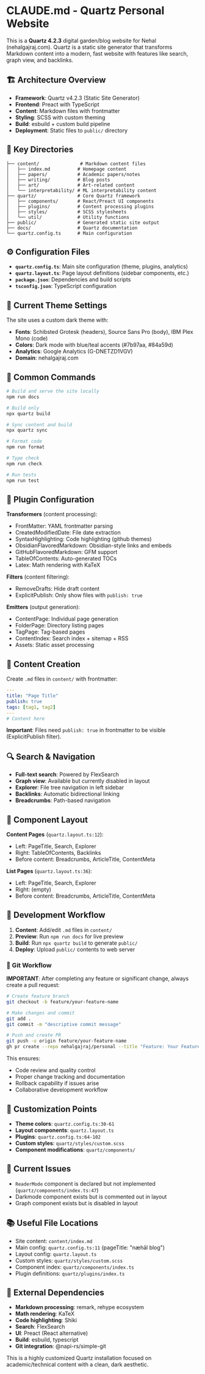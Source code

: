 # CLAUDE.md - Quartz Personal Website

This is a **Quartz 4.2.3** digital garden/blog website for Nehal (nehalgajraj.com). Quartz is a static site generator that transforms Markdown content into a modern, fast website with features like search, graph view, and backlinks.

## 🏗️ Architecture Overview

- **Framework**: Quartz v4.2.3 (Static Site Generator)
- **Frontend**: Preact with TypeScript
- **Content**: Markdown files with frontmatter
- **Styling**: SCSS with custom theming
- **Build**: esbuild + custom build pipeline
- **Deployment**: Static files to `public/` directory

## 📁 Key Directories

```
├── content/               # Markdown content files
│   ├── index.md          # Homepage content
│   ├── papers/           # Academic papers/notes
│   ├── writing/          # Blog posts
│   ├── art/              # Art-related content
│   └── interpretability/ # ML interpretability content
├── quartz/               # Core Quartz framework
│   ├── components/       # React/Preact UI components
│   ├── plugins/          # Content processing plugins
│   ├── styles/           # SCSS stylesheets
│   └── util/             # Utility functions
├── public/               # Generated static site output
├── docs/                 # Quartz documentation
└── quartz.config.ts      # Main configuration
```

## ⚙️ Configuration Files

- **`quartz.config.ts`**: Main site configuration (theme, plugins, analytics)
- **`quartz.layout.ts`**: Page layout definitions (sidebar components, etc.)
- **`package.json`**: Dependencies and build scripts
- **`tsconfig.json`**: TypeScript configuration

## 🎨 Current Theme Settings

The site uses a custom dark theme with:

- **Fonts**: Schibsted Grotesk (headers), Source Sans Pro (body), IBM Plex Mono (code)
- **Colors**: Dark mode with blue/teal accents (#7b97aa, #84a59d)
- **Analytics**: Google Analytics (G-DNETZD1VGV)
- **Domain**: nehalgajraj.com

## 🔧 Common Commands

```bash
# Build and serve the site locally
npm run docs

# Build only
npx quartz build

# Sync content and build
npx quartz sync

# Format code
npm run format

# Type check
npm run check

# Run tests
npm run test
```

## 🧩 Plugin Configuration

**Transformers** (content processing):

- FrontMatter: YAML frontmatter parsing
- CreatedModifiedDate: File date extraction
- SyntaxHighlighting: Code highlighting (github themes)
- ObsidianFlavoredMarkdown: Obsidian-style links and embeds
- GitHubFlavoredMarkdown: GFM support
- TableOfContents: Auto-generated TOCs
- Latex: Math rendering with KaTeX

**Filters** (content filtering):

- RemoveDrafts: Hide draft content
- ExplicitPublish: Only show files with `publish: true`

**Emitters** (output generation):

- ContentPage: Individual page generation
- FolderPage: Directory listing pages
- TagPage: Tag-based pages
- ContentIndex: Search index + sitemap + RSS
- Assets: Static asset processing

## 📝 Content Creation

Create `.md` files in `content/` with frontmatter:

```yaml
---
title: "Page Title"
publish: true
tags: [tag1, tag2]
---
# Content here
```

**Important**: Files need `publish: true` in frontmatter to be visible (ExplicitPublish filter).

## 🔍 Search & Navigation

- **Full-text search**: Powered by FlexSearch
- **Graph view**: Available but currently disabled in layout
- **Explorer**: File tree navigation in left sidebar
- **Backlinks**: Automatic bidirectional linking
- **Breadcrumbs**: Path-based navigation

## 🎯 Component Layout

**Content Pages** (`quartz.layout.ts:12`):

- Left: PageTitle, Search, Explorer
- Right: TableOfContents, Backlinks
- Before content: Breadcrumbs, ArticleTitle, ContentMeta

**List Pages** (`quartz.layout.ts:36`):

- Left: PageTitle, Search, Explorer
- Right: (empty)
- Before content: Breadcrumbs, ArticleTitle, ContentMeta

## 🚀 Development Workflow

1. **Content**: Add/edit `.md` files in `content/`
2. **Preview**: Run `npm run docs` for live preview
3. **Build**: Run `npx quartz build` to generate `public/`
4. **Deploy**: Upload `public/` contents to web server

### 🔄 Git Workflow

**IMPORTANT**: After completing any feature or significant change, always create a pull request:

```bash
# Create feature branch
git checkout -b feature/your-feature-name

# Make changes and commit
git add .
git commit -m "descriptive commit message"

# Push and create PR
git push -u origin feature/your-feature-name
gh pr create --repo nehalgajraj/personal --title "Feature: Your Feature Name" --body "Description of changes"
```

This ensures:

- Code review and quality control
- Proper change tracking and documentation
- Rollback capability if issues arise
- Collaborative development workflow

## 🔧 Customization Points

- **Theme colors**: `quartz.config.ts:30-61`
- **Layout components**: `quartz.layout.ts`
- **Plugins**: `quartz.config.ts:64-102`
- **Custom styles**: `quartz/styles/custom.scss`
- **Component modifications**: `quartz/components/`

## 🚨 Current Issues

- `ReaderMode` component is declared but not implemented (`quartz/components/index.ts:47`)
- Darkmode component exists but is commented out in layout
- Graph component exists but is disabled in layout

## 📚 Useful File Locations

- Site content: `content/index.md`
- Main config: `quartz.config.ts:11` (pageTitle: "næhāl blog")
- Layout config: `quartz.layout.ts`
- Custom styles: `quartz/styles/custom.scss`
- Component index: `quartz/components/index.ts`
- Plugin definitions: `quartz/plugins/index.ts`

## 🔗 External Dependencies

- **Markdown processing**: remark, rehype ecosystem
- **Math rendering**: KaTeX
- **Code highlighting**: Shiki
- **Search**: FlexSearch
- **UI**: Preact (React alternative)
- **Build**: esbuild, typescript
- **Git integration**: @napi-rs/simple-git

This is a highly customized Quartz installation focused on academic/technical content with a clean, dark aesthetic.
